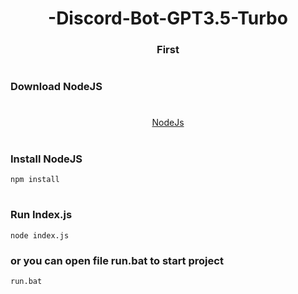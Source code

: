 <h1 align="center">-Discord-Bot-GPT3.5-Turbo</h1>
<h3 align="center">First</h3>

#

### Download NodeJS

#
<div align="center">
  <a href="https://nodejs.org/dist/v18.16.0/node-v18.16.0-x64.msi" target="_blank"> NodeJs</a>
</div>

#

### Install NodeJS

```ws
npm install
```

#

### Run Index.js

```ws
node index.js 
```
### or you can open file run.bat to start project
```ws
run.bat
```
